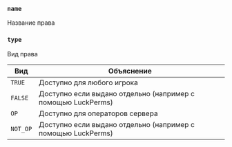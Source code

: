 ### `name`

Название права

### `type`

Вид права

| Вид      | Объяснение                                                   |
|----------|--------------------------------------------------------------|
| `TRUE`   | Доступно для любого игрока                                   |
| `FALSE`  | Доступно если выдано отдельно (например с помощью LuckPerms) |
| `OP`     | Доступно для операторов сервера                              |
| `NOT_OP` | Доступно если выдано отдельно (например с помощью LuckPerms) |